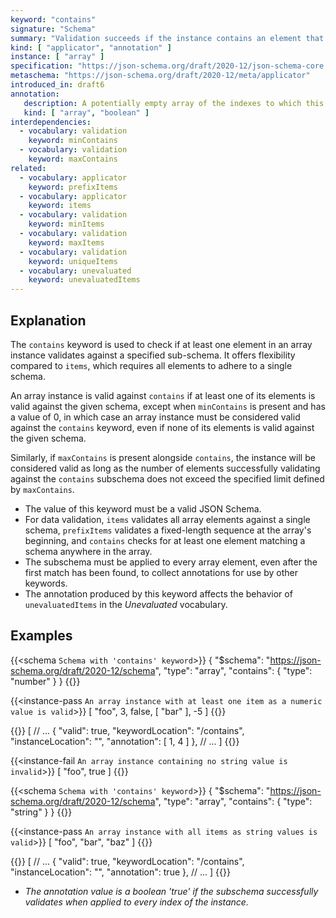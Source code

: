 ```yaml
---
keyword: "contains"
signature: "Schema"
summary: "Validation succeeds if the instance contains an element that validates against this schema."
kind: [ "applicator", "annotation" ]
instance: [ "array" ]
specification: "https://json-schema.org/draft/2020-12/json-schema-core.html#section-10.3.1.3"
metaschema: "https://json-schema.org/draft/2020-12/meta/applicator"
introduced_in: draft6
annotation:
   description: A potentially empty array of the indexes to which this keyword's subschema validated successfully to (in ascending order), or a boolean true if it applied to every item of the instance
   kind: [ "array", "boolean" ]
interdependencies:
  - vocabulary: validation
    keyword: minContains
  - vocabulary: validation
    keyword: maxContains
related:
  - vocabulary: applicator
    keyword: prefixItems
  - vocabulary: applicator
    keyword: items
  - vocabulary: validation
    keyword: minItems
  - vocabulary: validation
    keyword: maxItems
  - vocabulary: validation
    keyword: uniqueItems
  - vocabulary: unevaluated
    keyword: unevaluatedItems
---
```


## Explanation

The `contains` keyword is used to check if at least one element in an array instance validates against a specified sub-schema. It offers flexibility compared to `items`, which requires all elements to adhere to a single schema.

An array instance is valid against `contains` if at least one of its elements is valid against the given schema, except when `minContains` is present and has a value of 0, in which case an array instance must be considered valid against the `contains` keyword, even if none of its elements is valid against the given schema.

Similarly, if `maxContains` is present alongside `contains`, the instance will be considered valid as long as the number of elements successfully validating against the `contains` subschema does not exceed the specified limit defined by `maxContains`.

* The value of this keyword must be a valid JSON Schema.
* For data validation,  `items` validates all array elements against a single schema, `prefixItems` validates a fixed-length sequence at the array's beginning, and `contains` checks for at least one element matching a schema anywhere in the array.
* The subschema must be applied to every array element, even after the first match has been found, to collect annotations for use by other keywords.
* The annotation produced by this keyword affects the behavior of `unevaluatedItems` in the *Unevaluated* vocabulary.

## Examples

{{<schema `Schema with 'contains' keyword`>}}
{
  "$schema": "https://json-schema.org/draft/2020-12/schema",
  "type": "array",
  "contains": { "type": "number" }
}
{{</schema>}}

{{<instance-pass `An array instance with at least one item as a numeric value is valid`>}}
[ "foo", 3, false, [ "bar" ], -5 ]
{{</instance-pass>}}

{{<instance-annotation>}}
[
  // ...
  {
    "valid": true,
    "keywordLocation": "/contains",
    "instanceLocation": "",
    "annotation": [ 1, 4 ]
  },
  // ...
]
{{</instance-annotation>}}

{{<instance-fail `An array instance containing no string value is invalid`>}}
[ "foo", true ]
{{</instance-fail>}}

{{<schema `Schema with 'contains' keyword`>}}
{
  "$schema": "https://json-schema.org/draft/2020-12/schema",
  "type": "array",
  "contains": { "type": "string" }
}
{{</schema>}}

{{<instance-pass `An array instance with all items as string values is valid`>}}
[ "foo", "bar", "baz" ]
{{</instance-pass>}}

{{<instance-annotation>}}
[
  // ...
  {
    "valid": true,
    "keywordLocation": "/contains",
    "instanceLocation": "",
    "annotation": true
  },
  // ...
]
{{</instance-annotation>}}
* _The annotation value is a boolean 'true' if the subschema successfully validates when applied to every index of the instance._
